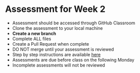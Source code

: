 # Assessment for Week 2

- Assessment should be accessed through GitHub Classroom
- Clone the assessment to your local machine
- **Create a new branch**
- Complete ALL files
- Create a Pull Request when complete
- DO NOT merge until your assessment is reviewed
- Step by step instructions are available [here](https://github.com/LEARNAcademy/Syllabus/blob/master/tools_and_resources/assessments.md)
- Assessments are due before class on the following Monday
- Incomplete assessments will not be reviewed
